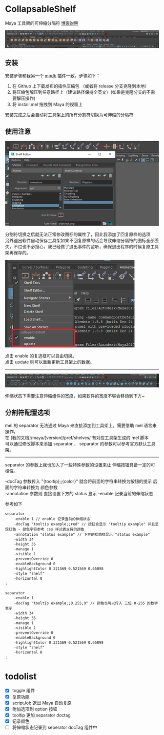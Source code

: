 # CollapsableShelf
Maya 工具架的可伸缩分隔符 [博客说明](https://blog.l0v0.com/posts/204db704.html)

![alt](img/01.gif)

## 安装 

安装步骤和我另一个 [mpdb](https://github.com/FXTD-ODYSSEY/mpdb) 插件一致，步骤如下：

1. 在 Github 上下载发布的插件压缩包 （或者将 release 分支克隆到本地）
2. 将压缩包解压到任意路径上（建议路径保持全英文）(如果是克隆分支的不需要解压操作)
3. 将 install.mel 拖拽到 Maya 的视窗上 

安装完成之后会自动将工具架上的所有分割符切换为可伸缩的分隔符

## 使用注意

![alt](img/02.png)

分割符切换之后就无法正常修改图标的属性了，因此我添加了回复原样的选项      
另外退出软件自动保存工具架如果不回复原样的话会导致伸缩分隔符的图标全部丢失，不过也不必担心，我已经做了退出事件的监听，确保退出程序的时候复原工具架再保存的。

![alt](img/03.png)

点击 enable 的复选框可以自由切换。      
点击 update 则可以重新更新工具架上的数据。

---

![alt](img/04.gif)

伸缩状态下需要注意伸缩组件的宽度，如果软件的宽度不够会移动到下方~


## 分割符配置选项

mel 的 separator 无法通过 Maya 来直接添加到工具架上，需要借助 mel 语言来操作。    
在 [我的文档]/maya/[version]/pref/shelves/ 有对应工具架生成的 mel 脚本     
可以通过修改脚本来添加 separator ， separator 的参数可以参考官方默认工具架。

---

separator 的参数上我也加入了一些特殊参数的设置来让 伸缩按钮具备一定的可控性。

-docTag 参数传入 "{tooltip};;{color}" 就会将前面的字符串转换为按钮的提示 后面的字符串转换为 颜色参数     
-annotation 参数则 直接设置下方的 status 显示
-enable 记录当前的伸缩状态

参考如下
```mel
separator
    -enable 1 // enable 记录当前的伸缩状态
    -docTag "tooltip example;;red" // 按钮会显示 "tooltip example" 并且呈现红色 - 颜色字符参考 css 样式表支持的颜色
    -annotation "status example" // 下方的状态栏显示 "status example"
    -width 34
    -height 35
    -manage 1
    -visible 1
    -preventOverride 0
    -enableBackground 0
    -highlightColor 0.321569 0.521569 0.65098 
    -style "shelf" 
    -horizontal 0
;

separator
    -enable 1
    -docTag "tooltip example;;0,255,0" // 颜色也可以传入 三位 0-255 的数字表示
    -width 34
    -height 35
    -manage 1
    -visible 1
    -preventOverride 0
    -enableBackground 0
    -highlightColor 0.321569 0.521569 0.65098 
    -style "shelf" 
    -horizontal 0
;
```

# todolist

- [x] toggle 组件
- [x] 复原功能
- [x] scriptJob 退出 Maya 自动复原
- [x] 附加选项到 option 按钮
- [x] tooltip 更加 separator doctag
- [x] 记录颜色
- [ ] 将伸缩状态记录到 seperator docTag 组件中